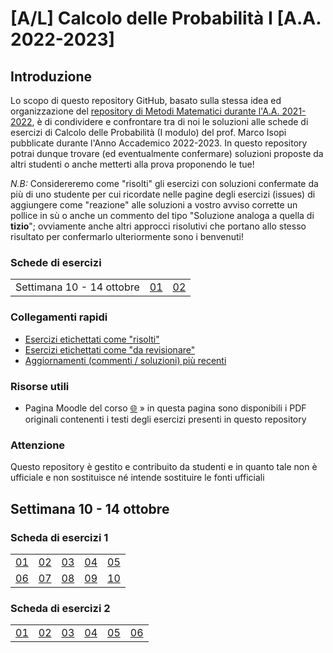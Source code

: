 # [A/L] Calcolo delle Probabilità I [A.A. 2022-2023]

## Introduzione

Lo scopo di questo repository GitHub, basato sulla stessa idea ed organizzazione del [repository di Metodi Matematici durante l'A.A. 2021-2022](https://github.com/sapienzastudentsnetwork/mmi2122), è di condividere e confrontare tra di noi le soluzioni alle schede di esercizi di Calcolo delle Probabilità (I modulo) del prof. Marco Isopi pubblicate durante l'Anno Accademico 2022-2023. In questo repository potrai dunque trovare (ed eventualmente confermare) soluzioni proposte da altri studenti o anche metterti alla prova proponendo le tue!

*N.B:* Considereremo come "risolti" gli esercizi con soluzioni confermate da più di uno studente per cui ricordate nelle pagine degli esercizi (issues) di aggiungere come "reazione" alle soluzioni a vostro avviso corrette un pollice in sù o anche un commento del tipo "Soluzione analoga a quella di **tizio**"; ovviamente anche altri approcci risolutivi che portano allo stesso risultato per confermarlo ulteriormente sono i benvenuti!

### Schede di esercizi

|    |    |    |
|----|----|----|
| Settimana 10 - 14 ottobre | [01](#scheda-di-esercizi-1)  | [02](#scheda-di-esercizi-2)  |

### Collegamenti rapidi

- [Esercizi etichettati come "risolti"](../../issues?q=label%3Arisolto+sort%3Aupdated-desc+)
- [Esercizi etichettati come "da revisionare"](../../issues?q=label%3A"da+revisionare")
- [Aggiornamenti (commenti / soluzioni) più recenti](../../issues?q=sort%3Aupdated-desc+)

### Risorse utili

- Pagina Moodle del corso [🌐](https://elearning.uniroma1.it/enrol/index.php?id=15457) » in questa pagina sono disponibili i PDF originali contenenti i testi degli esercizi presenti in questo repository

### Attenzione

Questo repository è gestito e contribuito da studenti e in quanto tale non è ufficiale e non sostituisce né intende sostituire le fonti ufficiali

## Settimana 10 - 14 ottobre

### Scheda di esercizi 1

|    |    |    |    |    |
|----|----|----|----|----|
| [01](../../issues/01)  | [02](../../issues/02)  | [03](../../issues/03)  | [04](../../issues/04)  | [05](../../issues/05) |
| [06](../../issues/06)  | [07](../../issues/07)  | [08](../../issues/08)  | [09](../../issues/09)  | [10](../../issues/10) |

### Scheda di esercizi 2

|    |    |    |    |    |     |
|----|----|----|----|----|-----|
| [01](../../issues/11)  | [02](../../issues/12)  | [03](../../issues/13)  | [04](../../issues/14)  | [05](../../issues/15)  | [06](../../issues/16)  |
